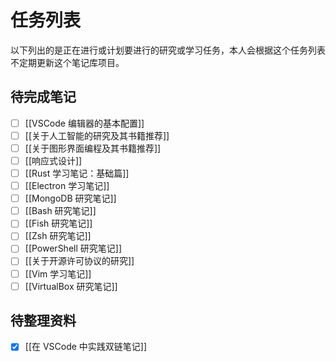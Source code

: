 # 任务列表

以下列出的是正在进行或计划要进行的研究或学习任务，本人会根据这个任务列表不定期更新这个笔记库项目。

## 待完成笔记

- [ ] [[VSCode 编辑器的基本配置]]
- [ ] [[关于人工智能的研究及其书籍推荐]]
- [ ] [[关于图形界面编程及其书籍推荐]]
- [ ] [[响应式设计]]
- [ ] [[Rust 学习笔记：基础篇]]
- [ ] [[Electron 学习笔记]]
- [ ] [[MongoDB 研究笔记]]
- [ ] [[Bash 研究笔记]]
- [ ] [[Fish 研究笔记]]
- [ ] [[Zsh 研究笔记]]
- [ ] [[PowerShell 研究笔记]]
- [ ] [[关于开源许可协议的研究]]
- [ ] [[Vim 学习笔记]]
- [ ] [[VirtualBox 研究笔记]]

## 待整理资料

- [x] [[在 VSCode 中实践双链笔记]]
  